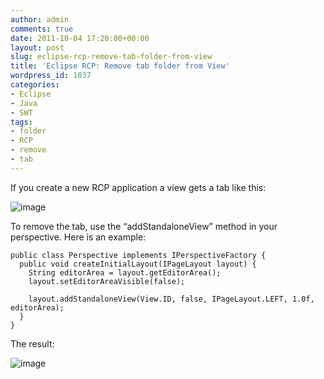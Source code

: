 ```yaml
---
author: admin
comments: true
date: 2011-10-04 17:20:00+00:00
layout: post
slug: eclipse-rcp-remove-tab-folder-from-view
title: 'Eclipse RCP: Remove tab folder from View'
wordpress_id: 1037
categories:
- Eclipse
- Java
- SWT
tags:
- folder
- RCP
- remove
- tab
---
```


If you create a new RCP application a view gets a tab like this:

![image](https://andydunkel.net/assets/uploads/2011/10/image3.png)

To remove the tab, use the “addStandaloneView” method in your perspective. Here is an example:
    
    public class Perspective implements IPerspectiveFactory {
      public void createInitialLayout(IPageLayout layout) {       
        String editorArea = layout.getEditorArea();
        layout.setEditorAreaVisible(false);
        
        layout.addStandaloneView(View.ID, false, IPageLayout.LEFT, 1.0f, editorArea);       
      }
    }
    




The result:




![image](https://andydunkel.net/assets/uploads/2011/10/image4.png)
